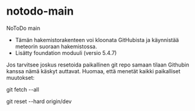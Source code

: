 notodo-main
===========

NoToDo main


- Tämän hakemistorakenteen voi kloonata GitHubista ja käynnistää meteorin suoraan hakemistossa.
- Lisätty foundation moduuli  (versio 5.4.7)


Jos tarvitsee joskus resetoida paikallinen git repo samaan tilaan Githubin kanssa nämä käskyt auttavat. Huomaa, että menetät kaikki paikalliset muutokset:


git fetch --all

git reset --hard origin/dev 

